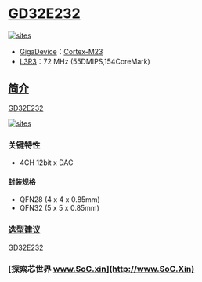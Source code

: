 ﻿# [GD32E232](https://github.com/SoCXin/GD32E232)

[![sites](http://182.61.61.133/link/resources/SoC.png)](http://www.SoC.Xin)

* [GigaDevice](https://www.gigadevice.com/zh-hans)：[Cortex-M23](https://github.com/SoCXin/Cortex)
* [L3R3](https://github.com/SoCXin/Level)：72 MHz (55DMIPS,154CoreMark)

## [简介](https://github.com/SoCXin/GD32E232/wiki)

[GD32E232](https://github.com/SoCXin/GD32E232) 

[![sites](docs/GD32E232.png)](https://www.gigadevice.com/zh-hans/microcontroller/gd32e232k8q7/)

### 关键特性

* 4CH 12bit x DAC

#### 封装规格

* QFN28 (4 x 4 x 0.85mm)
* QFN32 (5 x 5 x 0.85mm)


### [选型建议](https://github.com/SoCXin)

[GD32E232](https://github.com/SoCXin/GD32E232)

### [探索芯世界 www.SoC.xin](http://www.SoC.Xin)
